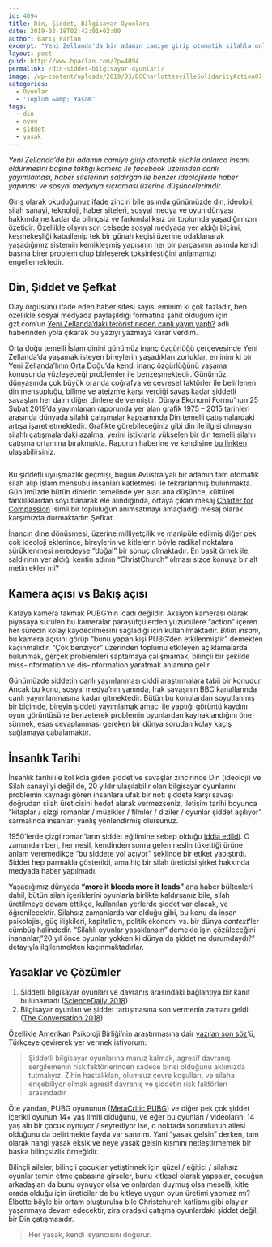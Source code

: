 ```yaml
---
id: 4094
title: Din, Şiddet, Bilgisayar Oyunları
date: 2019-03-18T02:42:01+02:00
author: Barış Parlan
excerpt: "Yeni Zellanda'da bir adamın camiye girip otomatik silahla onlarca insanı öldürmesini başına taktığı kamera ile facebook üzerinden canlı yayımlaması, haber sitelerinin saldırgan ile benzer ideolojilerle haber yapması ve sosyal medyaya sıçraması üzerine düşüncelerimdir.﻿"
layout: post
guid: http://www.bparlan.com/?p=4094
permalink: /din-siddet-bilgisayar-oyunlari/
image: /wp-content/uploads/2019/03/DCCharlottesvilleSolidarityAction07-smaller.jpg
categories:
  - Oyunlar
  - 'Toplum &amp; Yaşam'
tags:
  - din
  - oyun
  - şiddet
  - yasak
---
```

<div class="ttr_start">
</div>

_Yeni Zellanda&#8217;da bir adamın camiye girip otomatik silahla onlarca insanı öldürmesini başına taktığı kamera ile facebook üzerinden canlı yayımlaması, haber sitelerinin saldırgan ile benzer ideolojilerle haber yapması ve sosyal medyaya sıçraması üzerine düşüncelerimdir._

Giriş olarak okuduğunuz ifade zinciri bile aslında günümüzde din, ideoloji, silah sanayi, teknoloji, haber siteleri, sosyal medya ve oyun dünyası hakkında ne kadar da bilinçsiz ve farkındalıksız bir toplumda yaşadığımızın özetidir. Özellikle olayın son celsede sosyal medyada yer aldığı biçimi, keşmekeşliği kabullenip tek bir günah keçisi üzerine odaklanarak yaşadığımız sistemin kemikleşmiş yapısının her bir parçasının aslında kendi başına birer problem olup birleşerek toksinleştiğini anlamamızı engellemektedir.

## Din, Şiddet ve Şefkat

Olay örgüsünü ifade eden haber sitesi sayısı eminim ki çok fazladır, ben özellikle sosyal medyada paylaşıldığı formatına şahit olduğum için gzt.com&#8217;un <a href="https://www.gzt.com/haber/yeni-zelandadaki-terorist-neden-canli-yayin-yapti-3489724" target="_blank" rel="noreferrer noopener" aria-label="Yeni Zellanda'daki terörist neden canlı yayın yaptı? (yeni sekmede açılır)">Yeni Zellanda&#8217;daki terörist neden canlı yayın yaptı?</a> adlı haberinden yola çıkarak bu yazıyı yazmaya karar verdim.

Orta doğu temelli İslam dinini günümüz inanç özgürlüğü çerçevesinde Yeni Zellanda&#8217;da yaşamak isteyen bireylerin yaşadıkları zorluklar, eminim ki bir Yeni Zellanda&#8217;lının Orta Doğu&#8217;da kendi inanç özgürlüğünü yaşama konusunda yüzleşeceği problemler ile benzeşmektedir. Günümüz dünyasında çok büyük oranda coğrafya ve çevresel faktörler ile belirlenen din mensupluğu, bilime ve ateizm&#8217;e karşı verdiği savaş kadar şiddetli savaşları her daim diğer dinlere de vermiştir. Dünya Ekonomi Formu&#8217;nun 25 Şubat 2019&#8217;da yayımlanan raporunda yer alan grafik 1975 &#8211; 2015 tarihleri arasında dünyada silahlı çatışmalar kapsamında Din temelli çatışmalardaki artışa işaret etmektedir. Grafikte görebileceğiniz gibi din ile ilgisi olmayan silahlı çatışmalardaki azalma, yerini istikrarla yükselen bir din temelli silahlı çatışma ortamına bırakmakta. Raporun haberine ve kendisine <a href="https://www.weforum.org/agenda/2019/02/how-should-faith-communities-halt-the-rise-in-religious-violence/" target="_blank" rel="noreferrer noopener" aria-label="bu linkten (yeni sekmede açılır)">bu linkten</a> ulaşabilirsiniz.<figure class="wp-block-image">

<img src="https://i2.wp.com/www.bparlan.com/wp-content/uploads/2019/03/Cy4wKjRe8h37WKn8Xl_okbHlypsKe7VLRbSYpvJtVYY.png?fit=780%2C448" alt="" class="wp-image-4098" srcset="https://i2.wp.com/www.bparlan.com/wp-content/uploads/2019/03/Cy4wKjRe8h37WKn8Xl_okbHlypsKe7VLRbSYpvJtVYY.png?w=2682 2682w, https://i2.wp.com/www.bparlan.com/wp-content/uploads/2019/03/Cy4wKjRe8h37WKn8Xl_okbHlypsKe7VLRbSYpvJtVYY.png?resize=300%2C172 300w, https://i2.wp.com/www.bparlan.com/wp-content/uploads/2019/03/Cy4wKjRe8h37WKn8Xl_okbHlypsKe7VLRbSYpvJtVYY.png?resize=768%2C442 768w, https://i2.wp.com/www.bparlan.com/wp-content/uploads/2019/03/Cy4wKjRe8h37WKn8Xl_okbHlypsKe7VLRbSYpvJtVYY.png?resize=1060%2C609 1060w, https://i2.wp.com/www.bparlan.com/wp-content/uploads/2019/03/Cy4wKjRe8h37WKn8Xl_okbHlypsKe7VLRbSYpvJtVYY.png?w=1560 1560w, https://i2.wp.com/www.bparlan.com/wp-content/uploads/2019/03/Cy4wKjRe8h37WKn8Xl_okbHlypsKe7VLRbSYpvJtVYY.png?w=2340 2340w" sizes="(max-width: 780px) 100vw, 780px" /> </figure> 

Bu şiddetli uyuşmazlık geçmişi, bugün Avustralyalı bir adamın tam otomatik silah alıp İslam mensubu insanları katletmesi ile tekrarlanmış bulunmakta. Günümüzde bütün dinlerin temelinde yer alan ana düşünce, kültürel farklılıklardan soyutlanarak ele alındığında, ortaya çıkan mesaj <a rel="noreferrer noopener" aria-label="Charter for Compassion (yeni sekmede açılır)" href="https://charterforcompassion.org/" target="_blank">Charter for Compassion</a> isimli bir topluluğun anımsatmayı amaçladığı mesaj olarak karşımızda durmaktadır: Şefkat.<figure class="wp-block-embed-youtube wp-block-embed is-type-video is-provider-youtube wp-embed-aspect-16-9 wp-has-aspect-ratio">

<div class="wp-block-embed__wrapper">
</div></figure> 

İnancın dine dönüşmesi, üzerine milliyetçilik ve manipüle edilmiş diğer pek çok ideoloji eklenince, bireylerin ve kitlelerin böyle radikal noktalara sürüklenmesi neredeyse &#8220;doğal&#8221; bir sonuç olmaktadır. En basit örnek ile, saldırının yer aldığı kentin adının &#8220;ChristChurch&#8221; olması sizce konuya bir alt metin ekler mi?

## Kamera açısı vs Bakış açısı

Kafaya kamera takmak PUBG&#8217;nin icadı değildir. Aksiyon kamerası olarak piyasaya sürülen bu kameralar paraşütçülerden yüzücülere &#8220;action&#8221; içeren her sürecin kolay kaydedilmesini sağladığı için kullanılmaktadır. _Bilim insanı_, bu kamera açısını görüp &#8220;bunu yapan kişi PUBG&#8217;den etkilenmiştir&#8221; demekten kaçınmalıdır. &#8220;Çok benziyor&#8221; üzerinden toplumu etkileyen açıklamalarda bulunmak, gerçek problemleri saptamaya çalışmamak, bilinçli bir şekilde miss-information ve dis-information yaratmak anlamına gelir.

Günümüzde şiddetin canlı yayınlanması ciddi araştırmalara tabii bir konudur. Ancak bu konu, sosyal medya&#8217;nın yanında, Irak savaşının BBC kanallarında canlı yayımlanmasına kadar gitmektedir. Bütün bu konulardan soyutlanmış bir biçimde, bireyin şiddeti yayımlamak amacı ile yaptığı görüntü kaydını oyun görüntüsüne benzeterek problemin oyunlardan kaynaklandığını öne sürmek, esas cevaplanması gereken bir dünya sorudan kolay kaçış sağlamaya çabalamaktır.

## İnsanlık Tarihi

İnsanlık tarihi ile kol kola giden şiddet ve savaşlar zincirinde Din (ideoloji) ve Silah sanayi&#8217;yi değil de, 20 yıldır ulaşılabilir olan bilgisayar oyunlarını problemin kaynağı gören insanlara ufak bir not: şiddete karşı savaşı doğrudan silah üreticisini hedef alarak vermezseniz, iletişim tarihi boyunca &#8220;kitaplar / çizgi romanlar / müzikler / filmler / diziler / oyunlar şiddet aşılıyor&#8221; sarmalında insanları yanlış yönlendirmiş olursunuz.

1950&#8217;lerde çizgi roman&#8217;ların şiddet eğilimine sebep olduğu <a href="http://www.nbcnews.com/id/25085248/ns/technology_and_science-games/t/comic-book-controversy-cautionary-tale/" target="_blank" rel="noreferrer noopener" aria-label="iddia edildi (yeni sekmede açılır)">iddia edildi</a>. O zamandan beri, her nesil, kendinden sonra gelen neslin tükettiği ürüne anlam veremedikçe &#8220;bu şiddete yol açıyor&#8221; şeklinde bir etiket yapıştırdı. Şiddet hep parmakla gösterildi, ama hiç bir silah üreticisi şirket hakkında medyada haber yapılmadı.

Yaşadığımız dünyada **&#8220;more it bleeds more it leads&#8221;** ana haber bültenleri dahil, bütün silah içeriklerini oyunlarla birlikte kaldırsanız bile, silah üretilmeye devam ettikçe, kullanılan yerlerde şiddet var olacak, ve öğrenilecektir. Silahsız zamanlarda var olduğu gibi, bu konu da insan psikolojisi, güç ilişkileri, kapitalizm, politik ekonomi vs. bir dünya _context_&#8216;ler cümbüş halindedir. &#8220;Silahlı oyunlar yasaklansın&#8221; demekle işin çözüleceğini inananlar,&#8221;20 yıl önce oyunlar yokken ki dünya da şiddet ne durumdaydı?&#8221; detayıyla ilgilenmekten kaçınmaktadırlar.

## Yasaklar ve Çözümler

  1. Şiddetli bilgisayar oyunları ve davranış arasındaki bağlantıya bir kanıt bulunamadı (<a rel="noreferrer noopener" href="https://www.sciencedaily.com/releases/2018/01/180116131317.htm" target="_blank">ScienceDaily 2018</a>). 
  2. Bilgisayar oyunları ve şiddet tartışmasına son vermenin zamanı geldi (<a rel="noreferrer noopener" href="https://theconversation.com/its-time-to-end-the-debate-about-video-games-and-violence-91607" target="_blank">The Conversation 2018</a>). 

Özellikle Amerikan Psikoloji Birliği&#8217;nin araştırmasına dair <a rel="noreferrer noopener" aria-label="yazılan son söz (yeni sekmede açılır)" href="http:// http://www.center4research.org/violent-video-games-can-increase-aggression/" target="_blank">yazılan son söz</a>&#8216;ü, Türkçeye çevirerek yer vermek istiyorum:

<blockquote class="wp-block-quote">
  <p>
    Şiddetli bilgisayar oyunlarına maruz kalmak, agresif davranış sergilemenin risk faktörlerinden sadece birisi olduğunu aklımızda tutmalıyız. Zihin hastalıkları, olumsuz çevre koşulları, ve silaha erişebiliyor olmak agresif davranış ve şiddetin risk faktörleri arasındadır
  </p>
</blockquote>

Öte yandan, PUBG oyununun (<a href="https://www.commonsensemedia.org/game-reviews/playerunknowns-battlegrounds" target="_blank" rel="noreferrer noopener" aria-label="MetaCritic PUBG (yeni sekmede açılır)">MetaCritic PUBG</a>) ve diğer pek çok şiddet içerikli oyunun 14+ yaş limiti olduğunu, ve eğer bu oyunları / videolarını 14 yaş altı bir çocuk oynuyor / seyrediyor ise, o noktada sorumlunun ailesi olduğunu da belirtmekte fayda var sanırım. Yani &#8220;yasak gelsin&#8221; derken, tam olarak hangi yasak eksik ve neye yasak gelsin kısmını netleştirmemek bir başka bilinçsizlik örneğidir.

Bilinçli aileler, bilinçli çocuklar yetiştirmek için güzel / eğitici / silahsız oyunlar temin etme çabasına girseler, bunu kitlesel olarak yapsalar, çocuğun arkadaşları da bunu oynuyor olsa ve onlardan duymuş olsa meselâ, kitle orada olduğu için üreticiler de bu kitleye uygun oyun üretimi yapmaz mı? Elbette böyle bir ortam oluşturulsa bile Christchurch katliamı gibi olaylar yaşanmaya devam edecektir, zira oradaki çatışma oyunlardaki şiddet değil, bir Din çatışmasıdır.

<blockquote class="wp-block-quote">
  <p>
    Her yasak, kendi isyancısını doğurur.
  </p>
</blockquote>

<div class="ttr_end">
</div>